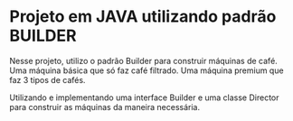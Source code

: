 # Projeto em JAVA utilizando padrão BUILDER

Nesse projeto, utilizo o padrão Builder para construir máquinas de café.
Uma máquina básica que só faz café filtrado.
Uma máquina premium que faz 3 tipos de cafés.

Utilizando e implementando uma interface Builder e uma classe Director para construir as máquinas da maneira necessária.

